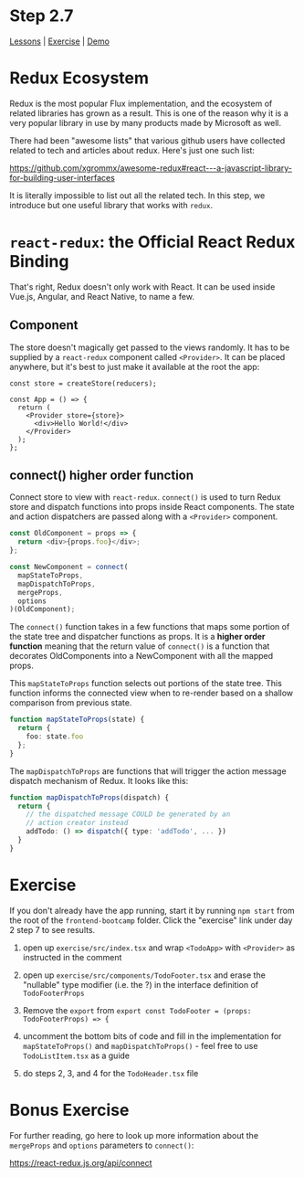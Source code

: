 # Step 2.7

[Lessons](../) | [Exercise](./exercise/) | [Demo](./demo/)

# Redux Ecosystem

Redux is the most popular Flux implementation, and the ecosystem of related libraries has grown as a result. This is one of the reason why it is a very popular library in use by many products made by Microsoft as well.

There had been "awesome lists" that various github users have collected related to tech and articles about redux. Here's just one such list:

https://github.com/xgrommx/awesome-redux#react---a-javascript-library-for-building-user-interfaces

It is literally impossible to list out all the related tech. In this step, we introduce but one useful library that works with `redux`.

# `react-redux`: the Official React Redux Binding

That's right, Redux doesn't only work with React. It can be used inside Vue.js, Angular, and React Native, to name a few.

## <Provider> Component

The store doesn't magically get passed to the views randomly. It has to be supplied by a `react-redux` component called `<Provider>`. It can be placed anywhere, but it's best to just make it available at the root the app:

```tsx
const store = createStore(reducers);

const App = () => {
  return (
    <Provider store={store}>
      <div>Hello World!</div>
    </Provider>
  );
};
```

## connect() higher order function

Connect store to view with `react-redux`. `connect()` is used to turn Redux store and dispatch functions into props inside React components. The state and action dispatchers are passed along with a `<Provider>` component.

```ts
const OldComponent = props => {
  return <div>{props.foo}</div>;
};

const NewComponent = connect(
  mapStateToProps,
  mapDispatchToProps,
  mergeProps,
  options
)(OldComponent);
```

The `connect()` function takes in a few functions that maps some portion of the state tree and dispatcher functions as props. It is a **higher order function** meaning that the return value of `connect()` is a function that decorates OldComponents into a NewComponent with all the mapped props.

This `mapStateToProps` function selects out portions of the state tree. This function informs the connected view when to re-render based on a shallow comparison from previous state.

```ts
function mapStateToProps(state) {
  return {
    foo: state.foo
  };
}
```

The `mapDispatchToProps` are functions that will trigger the action message dispatch mechanism of Redux. It looks like this:

```ts
function mapDispatchToProps(dispatch) {
  return {
    // the dispatched message COULD be generated by an
    // action creator instead
    addTodo: () => dispatch({ type: 'addTodo', ... })
  }
}
```

# Exercise

If you don't already have the app running, start it by running `npm start` from the root of the `frontend-bootcamp` folder. Click the "exercise" link under day 2 step 7 to see results.

1. open up `exercise/src/index.tsx` and wrap `<TodoApp>` with `<Provider>` as instructed in the comment

2. open up `exercise/src/components/TodoFooter.tsx` and erase the "nullable" type modifier (i.e. the ?) in the interface definition of `TodoFooterProps`

3. Remove the `export` from `export const TodoFooter = (props: TodoFooterProps) => {`

4. uncomment the bottom bits of code and fill in the implementation for `mapStateToProps()` and `mapDispatchToProps()` - feel free to use `TodoListItem.tsx` as a guide

5. do steps 2, 3, and 4 for the `TodoHeader.tsx` file

# Bonus Exercise

For further reading, go here to look up more information about the `mergeProps` and `options` parameters to `connect()`:

https://react-redux.js.org/api/connect

